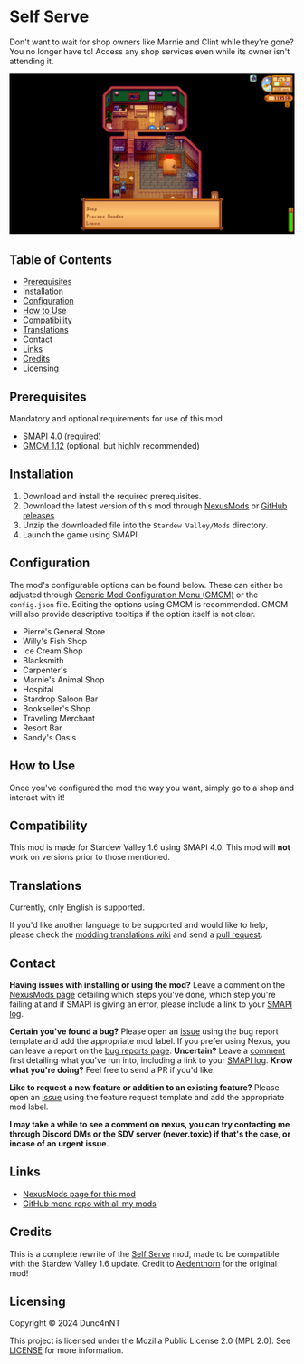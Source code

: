 # Self Serve

Don't want to wait for shop owners like Marnie and Clint while they're gone? You no longer have to! Access any shop services even while its owner isn't attending it.

![Header](./.nexusmods/header_image.jpg)

## Table of Contents

- [Prerequisites](#prerequisites)
- [Installation](#installation)
- [Configuration](#configuration)
- [How to Use](#how-to-use)
- [Compatibility](#compatibility)
- [Translations](#translations)
- [Contact](#contact)
- [Links](#links)
- [Credits](#credits)
- [Licensing](#licensing)

## Prerequisites

Mandatory and optional requirements for use of this mod.

- [SMAPI 4.0](https://www.nexusmods.com/stardewvalley/mods/2400) (required)
- [GMCM 1.12][GMCM-nexus] (optional, but highly recommended)

## Installation

1. Download and install the required prerequisites.
2. Download the latest version of this mod through [NexusMods](https://www.nexusmods.com/stardewvalley/mods/20985?tab=files) or [GitHub releases](https://github.com/Dunc4nNT/StardewMods/releases).
3. Unzip the downloaded file into the `Stardew Valley/Mods` directory.
4. Launch the game using SMAPI.

## Configuration

The mod's configurable options can be found below. These can either be adjusted through [Generic Mod Configuration Menu (GMCM)][GMCM-nexus] or the `config.json` file. Editing the options using GMCM is recommended. GMCM will also provide descriptive tooltips if the option itself is not clear.

- Pierre's General Store
- Willy's Fish Shop
- Ice Cream Shop
- Blacksmith
- Carpenter's
- Marnie's Animal Shop
- Hospital
- Stardrop Saloon Bar
- Bookseller's Shop
- Traveling Merchant
- Resort Bar
- Sandy's Oasis

## How to Use

Once you've configured the mod the way you want, simply go to a shop and interact with it!

## Compatibility

This mod is made for Stardew Valley 1.6 using SMAPI 4.0. This mod will **not** work on versions prior to those mentioned.

## Translations

Currently, only English is supported.

If you'd like another language to be supported and would like to help, please check the [modding translations wiki](https://stardewvalleywiki.com/Modding:Translations) and send a [pull request][gh-pr].

## Contact

**Having issues with installing or using the mod?** Leave a comment on the [NexusMods page][nexus-comments] detailing which steps you've done, which step you're failing at and if SMAPI is giving an error, please include a link to your [SMAPI log][smapi-log].

**Certain you've found a bug?** Please open an [issue][gh-issues] using the bug report template and add the appropriate mod label. If you prefer using Nexus, you can leave a report on the [bug reports page][nexus-bugs]. **Uncertain?** Leave a [comment][nexus-comments] first detailing what you've run into, including a link to your [SMAPI log][smapi-log]. **Know what you're doing?** Feel free to send a PR if you'd like.

**Like to request a new feature or addition to an existing feature?** Please open an [issue][gh-issues] using the feature request template and add the appropriate mod label.

**I may take a while to see a comment on nexus, you can try contacting me through Discord DMs or the SDV server (never.toxic) if that's the case, or incase of an urgent issue.**

## Links

- [NexusMods page for this mod](https://www.nexusmods.com/stardewvalley/mods/20985)
- [GitHub mono repo with all my mods](https://github.com/Dunc4nNT/StardewMods)

## Credits

This is a complete rewrite of the [Self Serve](https://www.nexusmods.com/stardewvalley/mods/11313) mod, made to be compatible with the Stardew Valley 1.6 update. Credit to [Aedenthorn](https://www.nexusmods.com/stardewvalley/users/18901754) for the original mod!

## Licensing

Copyright © 2024 Dunc4nNT

This project is licensed under the Mozilla Public License 2.0 (MPL 2.0). See [LICENSE](../LICENSE) for more information.

[GMCM-nexus]: https://www.nexusmods.com/stardewvalley/mods/5098
[nexus-comments]: https://www.nexusmods.com/stardewvalley/mods/20985?tab=posts
[nexus-bugs]: https://www.nexusmods.com/stardewvalley/mods/20985?tab=bugs
[smapi-log]: https://smapi.io/log
[gh-issues]: https://github.com/Dunc4nNT/StardewMods/issues
[gh-pr]: https://github.com/Dunc4nNT/StardewMods/pulls
